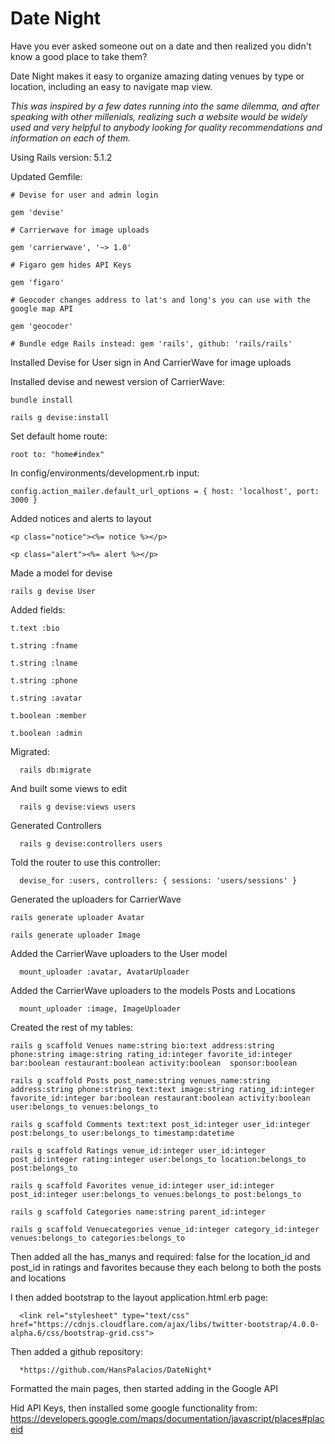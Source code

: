 # Date Night 

Have you ever asked someone out on a date and then realized you didn't know a good place to take them?

Date Night makes it easy to organize amazing dating venues by type or location, including an easy to navigate map view.

*This was inspired by a few dates running into the same dilemma, and after speaking with other millenials, realizing such a website would be widely used and very helpful to anybody looking for quality recommendations and information on each of them.*

Using Rails version: 5.1.2

Updated Gemfile:

    # Devise for user and admin login
    
    gem 'devise'
    
    # Carrierwave for image uploads
    
    gem 'carrierwave', '~> 1.0'
    
    # Figaro gem hides API Keys
    
    gem 'figaro'
    
    # Geocoder changes address to lat's and long's you can use with the google map API
    
    gem 'geocoder'
    
    # Bundle edge Rails instead: gem 'rails', github: 'rails/rails'


Installed Devise for User sign in
And CarrierWave for image uploads    

Installed devise and newest version of CarrierWave:
	
    bundle install

    rails g devise:install

Set default home route:

    root to: "home#index"

In config/environments/development.rb input:

	config.action_mailer.default_url_options = { host: 'localhost', port: 3000 }

Added notices and alerts to layout

    <p class="notice"><%= notice %></p>

    <p class="alert"><%= alert %></p>

 Made a model for devise

	rails g devise User

Added fields:

    t.text :bio

    t.string :fname

    t.string :lname

    t.string :phone

    t.string :avatar

    t.boolean :member

    t.boolean :admin

Migrated:

	  rails db:migrate 

And built some views to edit     

	  rails g devise:views users   

Generated Controllers

	  rails g devise:controllers users

Told the router to use this controller:

	  devise_for :users, controllers: { sessions: 'users/sessions' }

Generated the uploaders for CarrierWave

    rails generate uploader Avatar
    
    rails generate uploader Image

Added the CarrierWave uploaders to the User model

	  mount_uploader :avatar, AvatarUploader

Added the CarrierWave uploaders to the models Posts and Locations

	  mount_uploader :image, ImageUploader

Created the rest of my tables:
	
    rails g scaffold Venues name:string bio:text address:string phone:string image:string rating_id:integer favorite_id:integer bar:boolean restaurant:boolean activity:boolean  sponsor:boolean 

    rails g scaffold Posts post_name:string venues_name:string address:string phone:string text:text image:string rating_id:integer favorite_id:integer bar:boolean restaurant:boolean activity:boolean user:belongs_to venues:belongs_to

    rails g scaffold Comments text:text post_id:integer user_id:integer post:belongs_to user:belongs_to timestamp:datetime

    rails g scaffold Ratings venue_id:integer user_id:integer post_id:integer rating:integer user:belongs_to location:belongs_to post:belongs_to

    rails g scaffold Favorites venue_id:integer user_id:integer post_id:integer user:belongs_to venues:belongs_to post:belongs_to

    rails g scaffold Categories name:string parent_id:integer

    rails g scaffold Venuecategories venue_id:integer category_id:integer venues:belongs_to categories:belongs_to

Then added all the has_manys and required: false for the location_id and post_id in ratings and favorites because they each belong to both the posts and locations

I then added bootstrap to the layout application.html.erb page:

	  <link rel="stylesheet" type="text/css" href="https://cdnjs.cloudflare.com/ajax/libs/twitter-bootstrap/4.0.0-alpha.6/css/bootstrap-grid.css">

Then added a github repository: 

	  *https://github.com/HansPalacios/DateNight*

Formatted the main pages, then started adding in the Google API

Hid API Keys, then installed some google functionality from: 
      https://developers.google.com/maps/documentation/javascript/places#placeid

